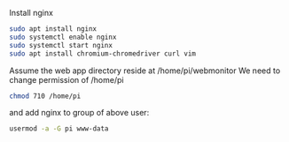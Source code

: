 
Install nginx

```bash
sudo apt install nginx
sudo systemctl enable nginx
sudo systemctl start nginx
sudo apt install chromium-chromedriver curl vim 
```

Assume the web app directory reside at /home/pi/webmonitor
We need to change permission of /home/pi

```bash
chmod 710 /home/pi
```

and add nginx to group of above user:

```bash
usermod -a -G pi www-data
```